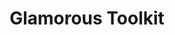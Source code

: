 ---
blog: https://medium.com/feenk
codehost: https://github.com/feenkcom/gtoolkit
linkedin: https://linkedin.com/company/feenk
logohandle: gtoolkit
sort: gtoolkit
title: Glamorous Toolkit
twitter: https://x.com/feenkcom
website: https://gtoolkit.com/
---